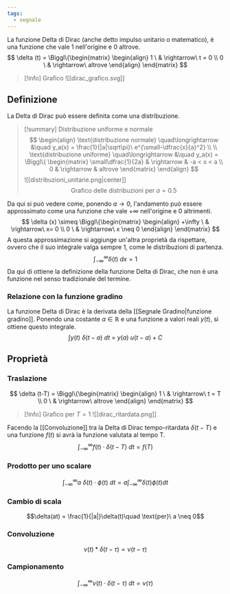 ```yaml
---
tags:
  - segnale
---
```

La funzione Delta di Dirac (anche detto impulso unitario o matematico), è una funzione che vale 1 nell'origine e 0 altrove.
$$
\delta (t) = \Biggl\{\begin{matrix}
\begin{align}
1 \ & \rightarrow\ t = 0 \\
0 \ & \rightarrow\ altrove
\end{align}
\end{matrix}
$$

>[!info] Grafico 
>![[dirac_grafico.svg]]

## Definizione

La Delta di Dirac può essere definita come una distribuzione.

> [!summary] Distribuzione uniforme e normale
> $$
> \begin{align}
> \text{distribuzione normale} \quad\longrightarrow &\quad y_a(x) = \frac{1}{|a|\sqrt\pi}\ e^{\small-\dfrac{x}{a}^2} \\ \\
> \text{distribuzione uniforme} \quad\longrightarrow &\quad y_a(x) = \Biggl\{
> \begin{matrix}
> \small\dfrac{1}{2a} & \rightarrow & -a < x < a \\
> 0 & \rightarrow & altrove
> \end{matrix}
> \end{align}
> $$
> ![[distribuzioni_unitarie.png|center]]
$$\text{Grafico delle distribuzioni per } a=0.5$$

Da qui si può vedere come, ponendo $a \rightarrow 0$, l'andamento può essere approssimato come una funzione che vale $+\infty$ nell'origine e 0 altrimenti.
$$
\delta (x) \simeq \Biggl\{\begin{matrix}
\begin{align}
+\infty \ & \rightarrow\ x=  0 \\
0 \ & \rightarrow\ x \neq 0
\end{align}
\end{matrix}
$$
A questa approssimazione si aggiunge un'altra proprietà da rispettare, ovvero che il suo integrale valga sempre 1, come le distribuzioni di partenza. 
$$\int_{-\infty}^{\infty}{\delta(t)\ dx} = 1$$
Da qui di ottiene la definizione della funzione Delta di Dirac, che non è una funzione nel senso tradizionale del termine.

### Relazione con la funzione gradino

La funzione  Delta di Dirac è la derivata della [[Segnale Gradino|funzione gradino]]. Ponendo una costante $a \in \mathbb{R}$ e una funzione a valori reali $y(t)$, si ottiene questo integrale.
$$
\int y(t)\ \delta(t-a)\ dt\ =\ y(a)\ u(t-a) + C
$$
## Proprietà
### Traslazione
$$
\delta (t-T) = \Biggl\{\begin{matrix}
\begin{align}
1 \ & \rightarrow\ t = T \\
0 \ & \rightarrow\ altrove
\end{align}
\end{matrix}
$$
>[!info] Grafico per $T = 1$
![[dirac_ritardata.png]]

Facendo la [[Convoluzione]] tra la Delta di Dirac tempo-ritardata $\delta(t-T)$ e una funzione $f(t)$ si avrà la funzione valutata al tempo T.
$$\int_{-\infty}^{\infty}f(t)\cdot\delta(t-T)\ dt = f(T)$$
### Prodotto per uno scalare
$$\int_{-\infty}^{\infty}a\ \delta(t)\cdot\phi(t)\ dt = a\int_{-\infty}^{\infty}\delta(t)\phi(t)dt$$
### Cambio di scala
$$\delta(at) = \frac{1}{|a|}\delta(t)\quad \text{per}\ a \neq 0$$
### Convoluzione
$$\nu(t)*\delta(t-\tau) = \nu(t-\tau)$$
### Campionamento
$$\int_{-\infty}^{\infty}\nu(t)\cdot\delta(t-\tau)\ dt=\nu(\tau)$$